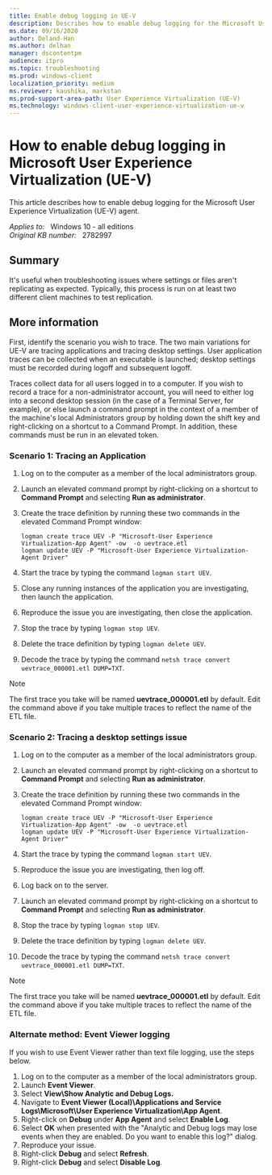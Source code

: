 ```yaml
---
title: Enable debug logging in UE-V
description: Describes how to enable debug logging for the Microsoft User Experience Virtualization (UE-V) agent.
ms.date: 09/16/2020
author: Deland-Han 
ms.author: delhan
manager: dscontentpm
audience: itpro
ms.topic: troubleshooting
ms.prod: windows-client
localization_priority: medium
ms.reviewer: kaushika, markstan
ms.prod-support-area-path: User Experience Virtualization (UE-V)
ms.technology: windows-client-user-experience-virtualization-ue-v
---
```

# How to enable debug logging in Microsoft User Experience Virtualization (UE-V)

This article describes how to enable debug logging for the Microsoft User Experience Virtualization (UE-V) agent.

_Applies to:_ &nbsp; Windows 10 - all editions  
_Original KB number:_ &nbsp; 2782997

## Summary

It's useful when troubleshooting issues where settings or files aren't replicating as expected. Typically, this process is run on at least two different client machines to test replication.

## More information

First, identify the scenario you wish to trace. The two main variations for UE-V are tracing applications and tracing desktop settings. User application traces can be collected when an executable is launched; desktop settings must be recorded during logoff and subsequent logoff.

Traces collect data for all users logged in to a computer. If you wish to record a trace for a non-administrator account, you will need to either log into a second desktop session (in the case of a Terminal Server, for example), or else launch a command prompt in the context of a member of the machine's local Administrators group by holding down the shift key and right-clicking on a shortcut to a Command Prompt. In addition, these commands must be run in an elevated token.

### Scenario 1: Tracing an Application

1. Log on to the computer as a member of the local administrators group.
2. Launch an elevated command prompt by right-clicking on a shortcut to **Command Prompt** and selecting **Run as administrator**.
3. Create the trace definition by running these two commands in the elevated Command Prompt window:

    ```console
    logman create trace UEV -P "Microsoft-User Experience Virtualization-App Agent" -ow  -o uevtrace.etl
    logman update UEV -P "Microsoft-User Experience Virtualization-Agent Driver"
    ```

4. Start the trace by typing the command `logman start UEV`.  
5. Close any running instances of the application you are investigating, then launch the application.
6. Reproduce the issue you are investigating, then close the application.
7. Stop the trace by typing `logman stop UEV`.
8. Delete the trace definition by typing `logman delete UEV`.  
9. Decode the trace by typing the command `netsh trace convert uevtrace_000001.etl DUMP=TXT`.

> [!NOTE]
> The first trace you take will be named **uevtrace_000001.etl** by default. Edit the command above if you take multiple traces to reflect the name of the ETL file.

### Scenario 2: Tracing a desktop settings issue

1. Log on to the computer as a member of the local administrators group.
2. Launch an elevated command prompt by right-clicking on a shortcut to **Command Prompt** and selecting **Run as administrator**.
3. Create the trace definition by running these two commands in the elevated Command Prompt window:

    ```console
    logman create trace UEV -P "Microsoft-User Experience Virtualization-App Agent" -ow  -o uevtrace.etl
    logman update UEV -P "Microsoft-User Experience Virtualization-Agent Driver"
    ```

4. Start the trace by typing the command `logman start UEV`.
5. Reproduce the issue you are investigating, then log off.
6. Log back on to the server.
7. Launch an elevated command prompt by right-clicking on a shortcut to **Command Prompt** and selecting **Run as administrator**.
8. Stop the trace by typing `logman stop UEV`.
9. Delete the trace definition by typing `logman delete UEV`.  
10. Decode the trace by typing the command `netsh trace convert uevtrace_000001.etl DUMP=TXT`.

> [!NOTE]
> The first trace you take will be named **uevtrace_000001.etl** by default. Edit the command above if you take multiple traces to reflect the name of the ETL file.

### Alternate method: Event Viewer logging

If you wish to use Event Viewer rather than text file logging, use the steps below.

1. Log on to the computer as a member of the local administrators group.
2. Launch **Event Viewer**.
3. Select **View\\Show Analytic and Debug Logs.**  
4. Navigate to **Event Viewer (Local)\\Applications and Service Logs\\Microsoft\\User Experience Virtualization\\App Agent**.
5. Right-click on **Debug** under **App Agent** and select **Enable Log**.
6. Select **OK** when presented with the "Analytic and Debug logs may lose events when they are enabled. Do you want to enable this log?" dialog.
7. Reproduce your issue.
8. Right-click **Debug** and select **Refresh**.
9. Right-click **Debug** and select **Disable Log**.
